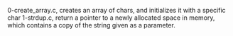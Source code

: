 0-create_array.c, creates an array of chars, and initializes it with a specific char
1-strdup.c,  return a pointer to a newly allocated space in memory, which contains a copy of the string given as a parameter.
